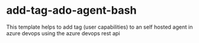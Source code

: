 # add-tag-ado-agent-bash
This template helps to add tag (user capabilities) to an self hosted agent in azure devops using the azure devops rest api

